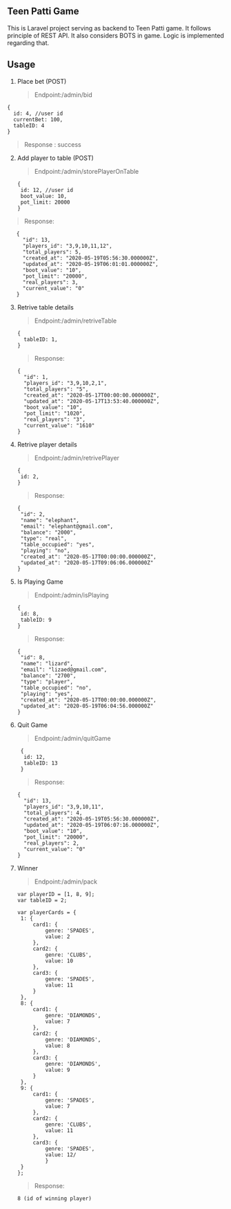 <h2>Teen Patti Game</h2>
This is Laravel project serving as backend to Teen Patti game. It follows principle of REST API. It also considers BOTS in game. Logic is implemented regarding that.
<h2> Usage </h2>
 
 
1) Place bet (POST) <br>
   > Endpoint:/admin/bid
    
  ```
  {
    id: 4, //user id
    currentBet: 100,
    tableID: 4
  }
  ```

> Response : success


2) Add player to table (POST) <br>
    > Endpoint:/admin/storePlayerOnTable
    
    ```
   {
     id: 12, //user id
     boot_value: 10,
     pot_limit: 20000
   }
   ```

> Response: 

```
   {
     "id": 13,
     "players_id": "3,9,10,11,12",
     "total_players": 5,
     "created_at": "2020-05-19T05:56:30.000000Z",
     "updated_at": "2020-05-19T06:01:01.000000Z",
     "boot_value": "10",
     "pot_limit": "20000",
     "real_players": 3,
     "current_value": "0"
   }
   ```
 
 
3) Retrive table details
   > Endpoint:/admin/retriveTable
    
   ```
   {
     tableID: 1,
   }
   ```
   
   > Response: 
   
   ```
   {
     "id": 1,
     "players_id": "3,9,10,2,1",
     "total_players": "5",
     "created_at": "2020-05-17T00:00:00.000000Z",
     "updated_at": "2020-05-17T13:53:40.000000Z",
     "boot_value": "10",
     "pot_limit": "1020",
     "real_players": "3",
     "current_value": "1610"
   }
   ```
 
4) Retrive player details<br>
   > Endpoint:/admin/retrivePlayer
    
    ```
    {
     id: 2,
    }
    ```
    
    > Response: 
    ```
    {
     "id": 2,
     "name": "elephant",
     "email": "elephant@gmail.com",
     "balance": "2000",
     "type": "real",
     "table_occupied": "yes",
     "playing": "no",
     "created_at": "2020-05-17T00:00:00.000000Z",
     "updated_at": "2020-05-17T09:06:06.000000Z"
    }
    ```
    
5) Is Playing Game<br>
   > Endpoint:/admin/isPlaying
    
    ```
    {
     id: 8,
     tableID: 9
    }
    ```
    
    > Response: 
    ```
    {
     "id": 8,
     "name": "lizard",
     "email": "lizaed@gmail.com",
     "balance": "2700",
     "type": "player",
     "table_occupied": "no",
     "playing": "yes",
     "created_at": "2020-05-17T00:00:00.000000Z",
     "updated_at": "2020-05-19T06:04:56.000000Z"
    }
    ```
    
6) Quit Game<br>
   > Endpoint:/admin/quitGame
    
    ```
     {
      id: 12,
      tableID: 13
     }
    ```
    
    > Response:
    
    ```
    {
      "id": 13,
      "players_id": "3,9,10,11",
      "total_players": 4,
      "created_at": "2020-05-19T05:56:30.000000Z",
      "updated_at": "2020-05-19T06:07:16.000000Z",
      "boot_value": "10",
      "pot_limit": "20000",
      "real_players": 2,
      "current_value": "0"
    }
    ```

7) Winner<br>
   > Endpoint:/admin/pack
    
    ```
    var playerID = [1, 8, 9];
    var tableID = 2;

    var playerCards = {
     1: {
         card1: {
             genre: 'SPADES',
             value: 2
         },
         card2: {
             genre: 'CLUBS',
             value: 10
         },
         card3: {
             genre: 'SPADES',
             value: 11
         }
     },
     8: {
         card1: {
             genre: 'DIAMONDS',
             value: 7
         },
         card2: {
             genre: 'DIAMONDS',
             value: 8
         },
         card3: {
             genre: 'DIAMONDS',
             value: 9
         }
     },
     9: {
         card1: {
             genre: 'SPADES',
             value: 7
         },
         card2: {
             genre: 'CLUBS',
             value: 11
         },
         card3: {
             genre: 'SPADES',
             value: 12/         
             }
     }
    };
    ```
    
    > Response:
    
    ```
    8 (id of winning player)
    ```
